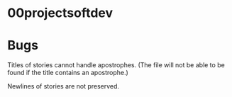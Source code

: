 # 00projectsoftdev
<h1>Bugs</h1>
<p>Titles of stories cannot handle apostrophes. (The file will not be able to be found if the title contains an apostrophe.)</p>
<p>Newlines of stories are not preserved.</p>
